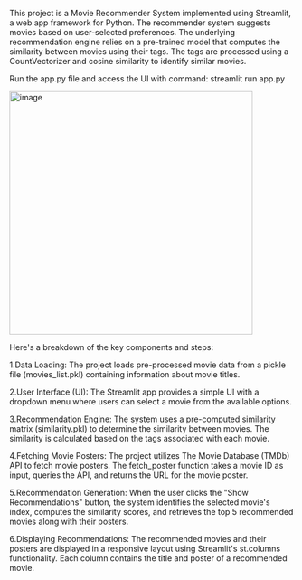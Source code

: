 This project is a Movie Recommender System implemented using Streamlit, a web app framework for Python. 
The recommender system suggests movies based on user-selected preferences. 
The underlying recommendation engine relies on a pre-trained model that computes the similarity between movies using their tags. 
The tags are processed using a CountVectorizer and cosine similarity to identify similar movies.

Run the app.py file and access the UI with command:  streamlit run app.py 

<img width="430" alt="image" src="https://github.com/gdelatolas/Movie-Recommender/assets/62467773/8b919ee6-db6c-4b0c-9781-67148146d6b1">


Here's a breakdown of the key components and steps:

1.Data Loading:
The project loads pre-processed movie data from a pickle file (movies_list.pkl) containing information about movie titles.

2.User Interface (UI):
The Streamlit app provides a simple UI with a dropdown menu where users can select a movie from the available options.

3.Recommendation Engine:
The system uses a pre-computed similarity matrix (similarity.pkl) to determine the similarity between movies. The similarity is calculated based on the tags associated with each movie.

4.Fetching Movie Posters:
The project utilizes The Movie Database (TMDb) API to fetch movie posters. The fetch_poster function takes a movie ID as input, queries the API, and returns the URL for the movie poster.

5.Recommendation Generation:
When the user clicks the "Show Recommendations" button, the system identifies the selected movie's index, computes the similarity scores, and retrieves the top 5 recommended movies along with their posters.

6.Displaying Recommendations:
The recommended movies and their posters are displayed in a responsive layout using Streamlit's st.columns functionality. Each column contains the title and poster of a recommended movie.
